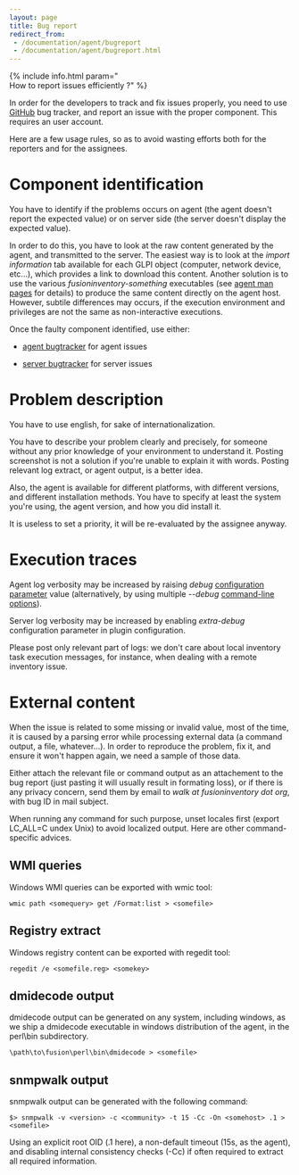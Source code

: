 ```yaml
---
layout: page
title: Bug report
redirect_from:
 - /documentation/agent/bugreport
 - /documentation/agent/bugreport.html
---
```


{% include info.html param="<br/>How to report issues efficiently ?" %}

In order for the developers to track and fix issues properly, you need to use
[GitHub](https://github.com/fusioninventory/) bug tracker, and report an issue
with the proper component. This requires an user account.

Here are a few usage rules, so as to avoid wasting efforts both for the
reporters and for the assignees.

# Component identification

You have to identify if the problems occurs on agent (the agent doesn't report
the expected value) or on server side (the server doesn't display the expected
value).

In order to do this, you have to look at the raw content generated by the
agent, and transmitted to the server. The easiest way is to look at the
*import information* tab available for each GLPI object (computer, network
device, etc...), which provides a link to download this content. Another
solution is to use the various *fusioninventory-something* executables (see
[agent man pages](agent/man/) for details) to produce the same content directly
on the agent host. However, subtile differences may occurs, if the execution
environment and privileges are not the same as non-interactive executions.

Once the faulty component identified, use either:

* [agent bugtracker](https://github.com/fusioninventory/fusioninventory-agent/issues) for agent issues

* [server bugtracker](https://github.com/fusioninventory/fusioninventory-for-glpi/issues) for server issues

# Problem description

You have to use english, for sake of internationalization.

You have to describe your problem clearly and precisely, for someone without
any prior knowledge of your environment to understand it. Posting screenshot is
not a solution if you're unable to explain it with words. Posting relevant log
extract, or agent output, is a better idea.

Also, the agent is available for different platforms, with different versions,
and different installation methods. You have to specify at least the system
you're using, the agent version, and how you did install it.

It is useless to set a priority, it will be re-evaluated by the assignee anyway.

# Execution traces

Agent log verbosity may be increased by raising *debug* [configuration parameter](agent/configuration.html) 
value (alternatively, by using multiple *--debug* [command-line options](agent/man/)).

Server log verbosity may be increased by enabling *extra-debug* configuration
parameter in plugin configuration.

Please post only relevant part of logs: we don't care about local inventory
task execution messages, for instance, when dealing with a remote inventory
issue.

# External content

When the issue is related to some missing or invalid value, most of the time,
it is caused by a parsing error while processing external data (a command
output, a file, whatever...). In order to reproduce the problem, fix it, and ensure it won't happen again, we need a sample of those data.

Either attach the relevant file or command output as an attachement to the bug
report (just pasting it will usually result in formating loss), or if there is
any privacy concern, send them by email to *walk at fusioninventory dot org*, with bug ID in mail subject.

When running any command for such purpose, unset locales first (export LC_ALL=C
undex Unix) to avoid localized output. Here are other command-specific advices.

## WMI queries

Windows WMI queries can be exported with wmic tool:

    wmic path <somequery> get /Format:list > <somefile>

## Registry extract

Windows registry content can be exported with regedit tool:

    regedit /e <somefile.reg> <somekey>

## dmidecode output

dmidecode output can be generated on any system, including windows, as we ship
a dmidecode executable in windows distribution of the agent, in the perl\bin
subdirectory.

    \path\to\fusion\perl\bin\dmidecode > <somefile>

## snmpwalk output

snmpwalk output can be generated with the following command:

    $> snmpwalk -v <version> -c <community> -t 15 -Cc -On <somehost> .1 > <somefile>

Using an explicit root OID (.1 here), a non-default timeout (15s, as the
agent), and disabling internal consistency checks (-Cc) if often required to
extract all required information.
